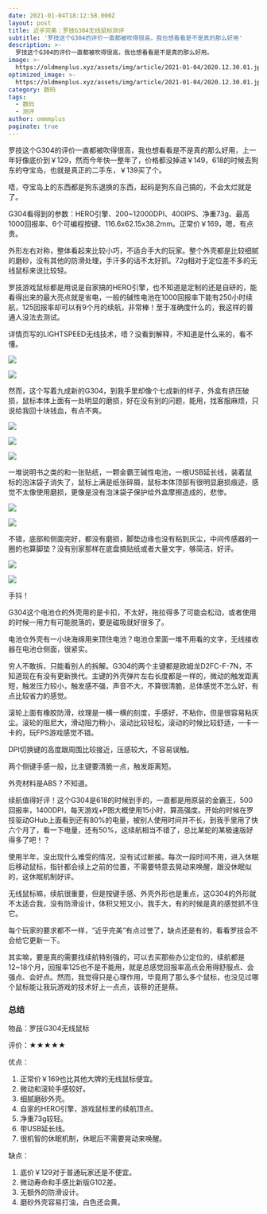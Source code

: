 ```yaml
---
date: 2021-01-04T18:12:58.000Z
layout: post
title: 近乎完美：罗技G304无线鼠标测评
subtitle: '罗技这个G304的评价一直都被吹得很高，我也想看看是不是真的那么好用'
description: >-
  罗技这个G304的评价一直都被吹得很高，我也想看看是不是真的那么好用。
image: >-
  https://oldmenplus.xyz/assets/img/article/2021-01-04/2020.12.30.01.jpg
optimized_image: >-
  https://oldmenplus.xyz/assets/img/article/2021-01-04/2020.12.30.01.jpg
category: 数码
tags:
  - 数码
  - 测评
author: ommmplus
paginate: true
---
```


罗技这个G304的评价一直都被吹得很高，我也想看看是不是真的那么好用，上一年好像底价到￥129，然而今年快一整年了，价格都没掉进￥149，618的时候去狗东的夺宝岛，也就是真正的二手东，￥139买了个。

唔，夺宝岛上的东西都是狗东退换的东西，起码是狗东自己搞的，不会太烂就是了。

G304看得到的参数：HERO引擎、200~12000DPI、400IPS、净重73g、最高1000回报率、6个可编程按键、116.6x62.15x38.2mm。正常价￥169，嗯，有点贵。

外形左右对称，整体看起来比较小巧，不适合手大的玩家。整个外壳都是比较细腻的磨砂，没有其他的防滑处理，手汗多的话不太好抓。72g相对于定位差不多的无线鼠标来说比较轻。

罗技游戏鼠标都是用说是自家搞的HERO引擎，也不知道是定制的还是自研的，能看得出来的最大亮点就是省电，一般的碱性电池在1000回报率下能有250小时续航，125回报率却可以有9个月的续航，非常棒！至于准确度什么的，我这样的普通人没法去测试。

详情页写的LIGHTSPEED无线技术，唔？没看到解释，不知道是什么来的，看不懂。

![](https://oldmenplus.xyz/assets/img/article/2021-01-04/2020.12.30.02.jpg)

![](https://oldmenplus.xyz/assets/img/article/2021-01-04/2020.12.30.03.jpg)

然而，这个写着九成新的G304，到我手里却像个七成新的样子，外盒有挤压破损，鼠标本体上面有一处明显的磨损，好在没有别的问题，能用，找客服麻烦，只说给我回十块钱血，有点不爽。

![](https://oldmenplus.xyz/assets/img/article/2021-01-04/2020.12.30.04.jpg)

![](https://oldmenplus.xyz/assets/img/article/2021-01-04/2020.12.30.05.jpg)

![](https://oldmenplus.xyz/assets/img/article/2021-01-04/2020.12.30.06.jpg)

一堆说明书之类的和一张贴纸，一颗金霸王碱性电池，一根USB延长线，装着鼠标的泡沫袋子消失了，鼠标上满是纸张碎屑，鼠标本体顶部有很明显磨损痕迹，感觉不太像使用磨损，更像是没有泡沫袋子保护给外盒摩擦造成的，悲惨。

![](https://oldmenplus.xyz/assets/img/article/2021-01-04/2020.12.30.07.jpg)

![](https://oldmenplus.xyz/assets/img/article/2021-01-04/2020.12.30.08.jpg)

不错，底部和侧面完好，都没有磨损，脚垫边缘也没有粘到灰尘，中间传感器的一圈的也算脚垫？没有别家那样在底盘搞贴纸或者大量文字，够简洁，好评。

![](https://oldmenplus.xyz/assets/img/article/2021-01-04/2020.12.30.09.jpg)

![](https://oldmenplus.xyz/assets/img/article/2021-01-04/2020.12.30.10.jpg)

手抖！

G304这个电池仓的外壳用的是卡扣，不太好，拖拉得多了可能会松动，或者使用的时候一用力有可能脱落的，要是磁吸就好很多了。

电池仓外壳有一小块海绵用来顶住电池？电池仓里面一堆不用看的文字，无线接收器在电池仓侧面，很紧实。

穷人不敢拆，只能看别人的拆解。G304的两个主键都是欧姆龙D2FC-F-7N，不知道现在有没有更新换代。主键的外壳弹片左右长度都是一样的，微动的触发距离短，触发压力较小，触发感不强，声音不大，不算很清脆，总体感觉不怎么好，有点比较省力的感觉。

滚轮上面有橡胶防滑，纹理是一横一横的刻度，手感好，不粘你，但是很容易粘灰尘。滚轮的阻尼大，滑动阻力稍小，滚动比较轻松，滚动的时候比较舒适，一卡一卡的，玩FPS游戏感觉不错。

DPI切换键的高度跟周围比较接近，压感较大，不容易误触。

两个侧键手感一般，比主键要清脆一点，触发距离短。

外壳材料是ABS？不知道。

续航值得好评！这个G304是618的时候到手的，一直都是用原装的金霸王，500回报率，1400DPI，每天游戏+P图大概使用15小时，算高强度。开始的时候在罗技驱动GHub上面看到还有80%的电量，被别人使用时间并不长，到我手里用了快六个月了，看一下电量，还有50%，这续航相当不错了，总比某蛇的某极速版好得多了吧！？

使用半年，没出现什么难受的情况，没有试过断接。每次一段时间不用，进入休眠后移动鼠标，指针都会续上之前的位置，不需要特意去晃动来唤醒，跟没休眠似的，这休眠机制好评。

无线鼠标嘛，续航很重要，但是按键手感、外壳外形也是重点，这G304的外形就不太适合我，没有防滑设计，体积又短又小，我手大，有的时候是真的感觉抓不住它。

每个玩家的要求都不一样，“近乎完美”有点过誉了，缺点还是有的，看看罗技会不会给它更新一下。

其实嘛，要是真的需要找续航特别强的，可以去买那些办公定位的，续航都是12~18个月，回报率125也不是不能用，就是总感觉回报率高点会用得舒服点、会强点、会好点。然而，我觉得只是心理作用，毕竟用了那么多个鼠标，也没见过哪个鼠标能让我玩游戏的技术好上一点点，该蔡的还是蔡。



### 总结

物品：罗技G304无线鼠标

评价：★★★★★

优点：

1. 正常价￥169也比其他大牌的无线鼠标便宜。
2. 微动和滚轮手感较好。
4. 细腻磨砂外壳。
6. 自家的HERO引擎，游戏鼠标里的续航顶点。
5. 净重73g较轻。
6. 带USB延长线。
7. 很机智的休眠机制，休眠后不需要晃动来唤醒。

缺点：

1. 底价￥129对于普通玩家还是不便宜。
2. 微动寿命和手感比新版G102差。
3. 无额外的防滑设计。
4. 磨砂外壳容易打油，白色还会黄。
